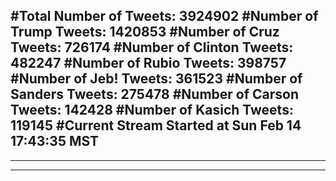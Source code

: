 #Total Number of Tweets: 3924902 
#Number of Trump Tweets: 1420853
#Number of Cruz Tweets: 726174
#Number of Clinton Tweets: 482247
#Number of Rubio Tweets: 398757
#Number of Jeb! Tweets: 361523
#Number of Sanders Tweets: 275478
#Number of Carson Tweets: 142428
#Number of Kasich Tweets: 119145
#Current Stream Started at Sun Feb 14 17:43:35 MST
---
---
---
